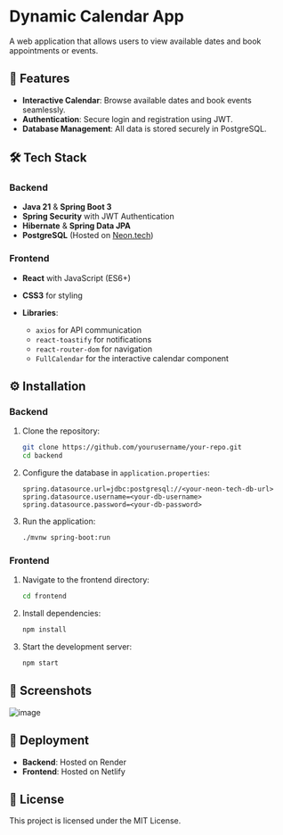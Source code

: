 # Dynamic Calendar App

A web application that allows users to view available dates and book appointments or events.

## 🚀 Features

* **Interactive Calendar**: Browse available dates and book events seamlessly.
* **Authentication**: Secure login and registration using JWT.
* **Database Management**: All data is stored securely in PostgreSQL.

## 🛠️ Tech Stack

### Backend

* **Java 21** & **Spring Boot 3**
* **Spring Security** with JWT Authentication
* **Hibernate** & **Spring Data JPA**
* **PostgreSQL** (Hosted on [Neon.tech](https://neon.tech))

### Frontend

* **React** with JavaScript (ES6+)
* **CSS3** for styling
* **Libraries**:

  * `axios` for API communication
  * `react-toastify` for notifications
  * `react-router-dom` for navigation
  * `FullCalendar` for the interactive calendar component

## ⚙️ Installation

### Backend

1. Clone the repository:

   ```bash
   git clone https://github.com/yourusername/your-repo.git
   cd backend
   ```
2. Configure the database in `application.properties`:

   ```properties
   spring.datasource.url=jdbc:postgresql://<your-neon-tech-db-url>
   spring.datasource.username=<your-db-username>
   spring.datasource.password=<your-db-password>
   ```
3. Run the application:

   ```bash
   ./mvnw spring-boot:run
   ```

### Frontend

1. Navigate to the frontend directory:

   ```bash
   cd frontend
   ```
2. Install dependencies:

   ```bash
   npm install
   ```
3. Start the development server:

   ```bash
   npm start
   ```

## 📸 Screenshots


![image](https://github.com/user-attachments/assets/086f3582-5970-435a-bcc8-c1e441e7d83c)


## 🚀 Deployment

* **Backend**: Hosted on Render
* **Frontend**: Hosted on Netlify


## 📄 License

This project is licensed under the MIT License.
